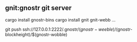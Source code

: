 ## gnit:gnostr git server

cargo install gnostr-bins
cargo install gnit
gnit-webb ...

git push ssh://127.0.0.1:2222/.gnostr/$(gnostr-weeble)/$(gnostr-blockheight)/$(gnostr-wobble)
